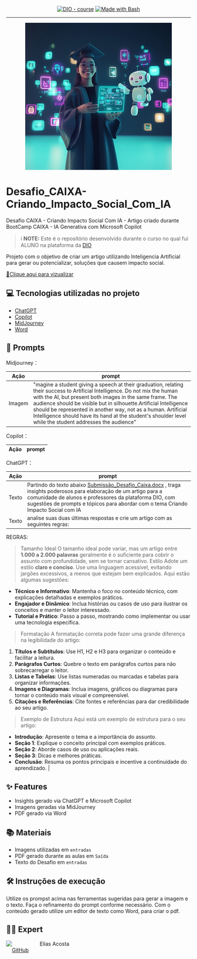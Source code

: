 <p align="center">
<a href="https://dio.me/"><img src="https://img.shields.io/badge/DIO-Course-28DA77?logo=youtube" alt="DIO - course"></a>
<a href="https://www.gnu.org/software/bash/" title="Go to Bash homepage"><img src="https://img.shields.io/badge/Prompt-Project-blue?logo=gnu-bash&amp;logoColor=white" alt="Made with Bash"></a></p>

-------


<p align="center">
<img width="400"
    src="entrada/Estudante_IA.png"
>
</p>

# Desafio_CAIXA-Criando_Impacto_Social_Com_IA
Desafio CAIXA - Criando Impacto Social Com IA - Artigo criado durante BootCamp CAIXA - IA Generativa com Microsoft Copilot

 > ℹ️ **NOTE:** Este é o repositório desenvolvido durante o curso no qual fui ALUNO na plataforma da [DIO](https://dio.me)

Projeto com o objetivo de criar um artigo utilizando Inteligencia Artificial para gerar ou potencializar, soluções que causem impacto social.

<a href="Saída/CriandoImpactoSocialComIA.pdf"> 📕Clique aqui para vizualizar</a>

## 💻 Tecnologias utilizadas no projeto

- [ChatGPT](https://chat.openai.com/)
- [Copilot](https://www.microsoft.com/edge/copilot?form=MA13RM)
- [MidJourney](https://www.midjourney.com/app/)
- [Word](https://www.microsoft.com/en/microsoft-365/Word)

## 🧠 Prompts

Midjourney：

|  Ação  | prompt                                                                                 |
| :----: | -------------------------------------------------------------------------------------- |
| Imagem | "magine a student giving a speech at their graduation, relating their success to Artificial Intelligence. Do not mix the human with the AI, but present both images in the same frame. The audience should be visible but in silhouette.Artificial Intelligence should be represented in another way, not as a human. Artificial Intelligence should have its hand at the student's shoulder level while the student addresses the audience" |

Copilot：

|  Ação  | prompt                                                                                 |
| :----: | -------------------------------------------------------------------------------------- |

ChatGPT：

|  Ação  | prompt                                                                                 |
| :----: | -------------------------------------------------------------------------------------- |
| Texto | Partindo do texto abaixo  [Submissão_Desafio_Caixa.docx](https://github.com/EliasPira/Desafio_CAIXA-Criando_Impacto_Social_Com_IA/raw/refs/heads/main/entrada/Submiss%C3%A3o_Desafio_Caixa.docx) , traga insights poderosos para elaboração de um artigo para a comunidade de alunos e professores da plataforma DIO, com sugestões de prompts e tópicos para abordar com o tema Criando Impacto Social com IA |
| Texto | analise suas duas últimas respostas e crie um artigo com as seguintes regras:
REGRAS:
>Tamanho Ideal
O tamanho ideal pode variar, mas um artigo entre **1.000 a 2.000 palavras** geralmente é o suficiente para cobrir o assunto com profundidade, sem se tornar cansativo. 
>Estilo
Adote um estilo **claro e conciso**. Use uma linguagem acessível, evitando jargões excessivos, a menos que estejam bem explicados. Aqui estão algumas sugestões:
- **Técnico e Informativo**: Mantenha o foco no conteúdo técnico, com explicações detalhadas e exemplos práticos.
- **Engajador e Dinâmico**: Inclua histórias ou casos de uso para ilustrar os conceitos e manter o leitor interessado.
- **Tutorial e Prático**: Passo a passo, mostrando como implementar ou usar uma tecnologia específica.
> Formatação
A formatação correta pode fazer uma grande diferença na legibilidade do artigo:
1. **Títulos e Subtítulos**: Use H1, H2 e H3 para organizar o conteúdo e facilitar a leitura.
2. **Parágrafos Curtos**: Quebre o texto em parágrafos curtos para não sobrecarregar o leitor.
3. **Listas e Tabelas**: Use listas numeradas ou marcadas e tabelas para organizar informações.
4. **Imagens e Diagramas**: Inclua imagens, gráficos ou diagramas para tornar o conteúdo mais visual e compreensível.
5. **Citações e Referências**: Cite fontes e referências para dar credibilidade ao seu artigo.
> Exemplo de Estrutura
Aqui está um exemplo de estrutura para o seu artigo:
- **Introdução**: Apresente o tema e a importância do assunto.
- **Seção 1**: Explique o conceito principal com exemplos práticos.
- **Seção 2**: Aborde casos de uso ou aplicações reais.
- **Seção 3**: Dicas e melhores práticas.
- **Conclusão**: Resuma os pontos principais e incentive a continuidade do aprendizado. |


## ✨ Features

- Insights gerado via ChatGPT e Microsoft Copilot
- Imagens geradas via MidJourney
- PDF gerado via Word

## 📚 Materiais

- Imagens utilizadas em `entradas`
- PDF gerado durante as aulas em `Saída`
- Texto do Desafio em `entradas`

## 🛠️ Instruções de execução

Utilize os prompst acima nas ferramentas sugeridas para gerar a imagem e o texto. Faça o refinamento do prompt conforme necessário. Com o conteúdo gerado utilize um editor de texto como Word, para criar o pdf.

## 👨‍💻 Expert

<p>
    <img 
      align=left 
      margin=10 
      width=80 
      src="https://avatars.githubusercontent.com/u/189679772?s=400&u=4614f09cc0678d91234b5688ae3b7e90c38f6cf1&v=4"
    />
    <p>&nbsp&nbsp&nbspElias Acosta<br>
    &nbsp&nbsp&nbsp
    <a 
        href="https://github.com/EliasPira">
        GitHub
    </a>
